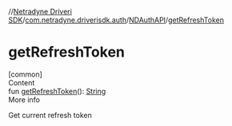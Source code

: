 //[Netradyne Driveri SDK](../../index.md)/[com.netradyne.driverisdk.auth](../index.md)/[NDAuthAPI](index.md)/[getRefreshToken](get-refresh-token.md)



# getRefreshToken  
[common]  
Content  
fun [getRefreshToken](get-refresh-token.md)(): [String](https://kotlinlang.org/api/latest/jvm/stdlib/kotlin/-string/index.html)  
More info  


Get current refresh token

  



